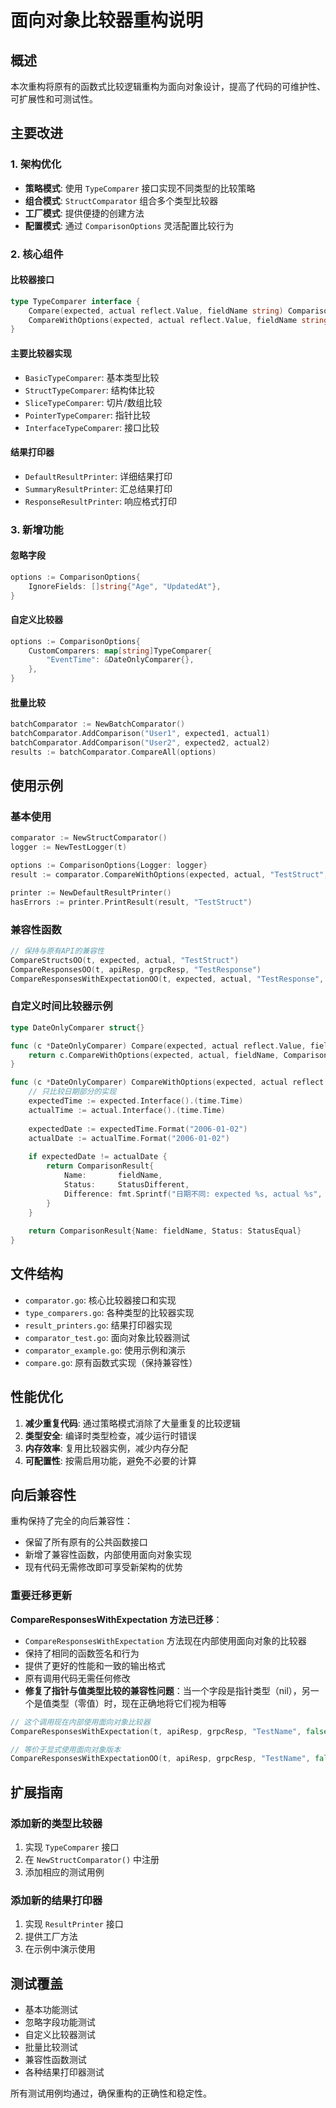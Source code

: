 # 面向对象比较器重构说明

## 概述

本次重构将原有的函数式比较逻辑重构为面向对象设计，提高了代码的可维护性、可扩展性和可测试性。

## 主要改进

### 1. 架构优化

- **策略模式**: 使用 `TypeComparer` 接口实现不同类型的比较策略
- **组合模式**: `StructComparator` 组合多个类型比较器
- **工厂模式**: 提供便捷的创建方法
- **配置模式**: 通过 `ComparisonOptions` 灵活配置比较行为

### 2. 核心组件

#### 比较器接口
```go
type TypeComparer interface {
    Compare(expected, actual reflect.Value, fieldName string) ComparisonResult
    CompareWithOptions(expected, actual reflect.Value, fieldName string, options ComparisonOptions) ComparisonResult
}
```

#### 主要比较器实现
- `BasicTypeComparer`: 基本类型比较
- `StructTypeComparer`: 结构体比较
- `SliceTypeComparer`: 切片/数组比较
- `PointerTypeComparer`: 指针比较
- `InterfaceTypeComparer`: 接口比较

#### 结果打印器
- `DefaultResultPrinter`: 详细结果打印
- `SummaryResultPrinter`: 汇总结果打印
- `ResponseResultPrinter`: 响应格式打印

### 3. 新增功能

#### 忽略字段
```go
options := ComparisonOptions{
    IgnoreFields: []string{"Age", "UpdatedAt"},
}
```

#### 自定义比较器
```go
options := ComparisonOptions{
    CustomComparers: map[string]TypeComparer{
        "EventTime": &DateOnlyComparer{},
    },
}
```

#### 批量比较
```go
batchComparator := NewBatchComparator()
batchComparator.AddComparison("User1", expected1, actual1)
batchComparator.AddComparison("User2", expected2, actual2)
results := batchComparator.CompareAll(options)
```

## 使用示例

### 基本使用
```go
comparator := NewStructComparator()
logger := NewTestLogger(t)

options := ComparisonOptions{Logger: logger}
result := comparator.CompareWithOptions(expected, actual, "TestStruct", options)

printer := NewDefaultResultPrinter()
hasErrors := printer.PrintResult(result, "TestStruct")
```

### 兼容性函数
```go
// 保持与原有API的兼容性
CompareStructsOO(t, expected, actual, "TestStruct")
CompareResponsesOO(t, apiResp, grpcResp, "TestResponse")
CompareResponsesWithExpectationOO(t, expected, actual, "TestResponse", true)
```

### 自定义时间比较器示例
```go
type DateOnlyComparer struct{}

func (c *DateOnlyComparer) Compare(expected, actual reflect.Value, fieldName string) ComparisonResult {
    return c.CompareWithOptions(expected, actual, fieldName, ComparisonOptions{})
}

func (c *DateOnlyComparer) CompareWithOptions(expected, actual reflect.Value, fieldName string, options ComparisonOptions) ComparisonResult {
    // 只比较日期部分的实现
    expectedTime := expected.Interface().(time.Time)
    actualTime := actual.Interface().(time.Time)
    
    expectedDate := expectedTime.Format("2006-01-02")
    actualDate := actualTime.Format("2006-01-02")
    
    if expectedDate != actualDate {
        return ComparisonResult{
            Name:       fieldName,
            Status:     StatusDifferent,
            Difference: fmt.Sprintf("日期不同: expected %s, actual %s", expectedDate, actualDate),
        }
    }
    
    return ComparisonResult{Name: fieldName, Status: StatusEqual}
}
```

## 文件结构

- `comparator.go`: 核心比较器接口和实现
- `type_comparers.go`: 各种类型的比较器实现
- `result_printers.go`: 结果打印器实现
- `comparator_test.go`: 面向对象比较器测试
- `comparator_example.go`: 使用示例和演示
- `compare.go`: 原有函数式实现（保持兼容性）

## 性能优化

1. **减少重复代码**: 通过策略模式消除了大量重复的比较逻辑
2. **类型安全**: 编译时类型检查，减少运行时错误
3. **内存效率**: 复用比较器实例，减少内存分配
4. **可配置性**: 按需启用功能，避免不必要的计算

## 向后兼容性

重构保持了完全的向后兼容性：

- 保留了所有原有的公共函数接口
- 新增了兼容性函数，内部使用面向对象实现
- 现有代码无需修改即可享受新架构的优势

### 重要迁移更新

**CompareResponsesWithExpectation 方法已迁移**：
- `CompareResponsesWithExpectation` 方法现在内部使用面向对象的比较器
- 保持了相同的函数签名和行为
- 提供了更好的性能和一致的输出格式
- 原有调用代码无需任何修改
- **修复了指针与值类型比较的兼容性问题**：当一个字段是指针类型（nil），另一个是值类型（零值）时，现在正确地将它们视为相等

```go
// 这个调用现在内部使用面向对象比较器
CompareResponsesWithExpectation(t, apiResp, grpcResp, "TestName", false)

// 等价于显式使用面向对象版本
CompareResponsesWithExpectationOO(t, apiResp, grpcResp, "TestName", false)
```

## 扩展指南

### 添加新的类型比较器
1. 实现 `TypeComparer` 接口
2. 在 `NewStructComparator()` 中注册
3. 添加相应的测试用例

### 添加新的结果打印器
1. 实现 `ResultPrinter` 接口
2. 提供工厂方法
3. 在示例中演示使用

## 测试覆盖

- 基本功能测试
- 忽略字段功能测试
- 自定义比较器测试
- 批量比较测试
- 兼容性函数测试
- 各种结果打印器测试

所有测试用例均通过，确保重构的正确性和稳定性。